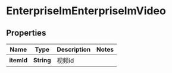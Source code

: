 # EnterpriseImEnterpriseImVideo

## Properties
Name | Type | Description | Notes
------------ | ------------- | ------------- | -------------
**itemId** | **String** | 视频id | 

